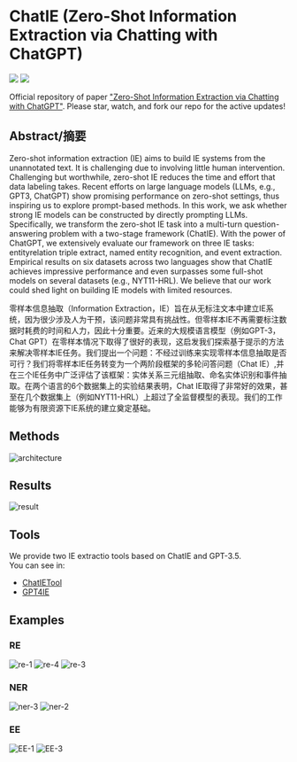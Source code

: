 # ChatIE (Zero-Shot Information Extraction via Chatting with ChatGPT)

![](https://img.shields.io/badge/Languages-%20English%2C%20Chinese-brightgreen) 
![](https://img.shields.io/badge/ChatGPT-IE%2C%20zeroshot-blue)

Official repository of paper ["Zero-Shot Information Extraction via Chatting with ChatGPT"](https://arxiv.org/pdf/2302.10205.pdf). Please star, watch, and fork our repo for the active updates!

## Abstract/摘要
Zero-shot information extraction (IE) aims to
build IE systems from the unannotated text.
It is challenging due to involving little human intervention. Challenging but worthwhile, zero-shot IE reduces the time and effort that data labeling takes. Recent efforts
on large language models (LLMs, e.g., GPT3, ChatGPT) show promising performance on
zero-shot settings, thus inspiring us to explore prompt-based methods. In this work,
we ask whether strong IE models can be constructed by directly prompting LLMs. Specifically, we transform the zero-shot IE task
into a multi-turn question-answering problem
with a two-stage framework (ChatIE). With
the power of ChatGPT, we extensively evaluate our framework on three IE tasks: entityrelation triple extract, named entity recognition, and event extraction. Empirical results
on six datasets across two languages show that
ChatIE achieves impressive performance and
even surpasses some full-shot models on several datasets (e.g., NYT11-HRL). We believe
that our work could shed light on building IE
models with limited resources.

零样本信息抽取（Information Extraction，IE）旨在从无标注文本中建立IE系统，因为很少涉及人为干预，该问题非常具有挑战性。但零样本IE不再需要标注数据时耗费的时间和人力，因此十分重要。近来的大规模语言模型（例如GPT-3，Chat GPT）在零样本情况下取得了很好的表现，这启发我们探索基于提示的方法来解决零样本IE任务。我们提出一个问题：不经过训练来实现零样本信息抽取是否可行？我们将零样本IE任务转变为一个两阶段框架的多轮问答问题（Chat IE）,并在三个IE任务中广泛评估了该框架：实体关系三元组抽取、命名实体识别和事件抽取。在两个语言的6个数据集上的实验结果表明，Chat IE取得了非常好的效果，甚至在几个数据集上（例如NYT11-HRL）上超过了全监督模型的表现。我们的工作能够为有限资源下IE系统的建立奠定基础。

## Methods
![architecture](framework4.png)

## Results
![result](result.jpeg)

## Tools 
We provide two IE extractio tools based on ChatIE and GPT-3.5.   
You can see in:  
- [ChatIETool](https://github.com/cocacola-lab/ChatIETool)
- [GPT4IE](https://github.com/cocacola-lab/GPT4IE)


## Examples
### RE
![re-1](examples/RE-1.png)
![re-4](examples/RE-4.png)
![re-3](examples/RE-3.png)
### NER
![ner-3](examples/NER-3.png)
![ner-2](examples/NER-2.png)
### EE
![EE-1](examples/EE-1.png)
![EE-3](examples/EE-3.png)
